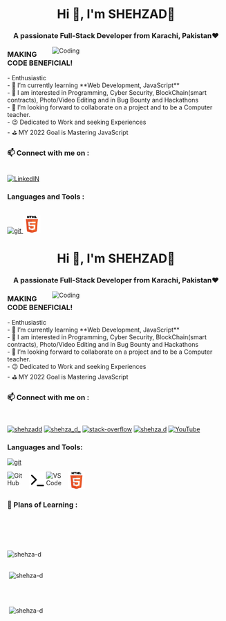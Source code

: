 <h1 align="center">Hi 👋, I'm SHEHZAD💯</h1>
<h3 align="center">A passionate Full-Stack Developer from Karachi, Pakistan❤️</h3>
<img align="right" alt="Coding" width="400" src="https://cdn.dribbble.com/users/1059583/screenshots/4171367/coding-freak.gif">

<h3>MAKING CODE BENEFICIAL!</h3>
-    Enthusiastic<br>
- 🌱 I’m currently learning  **Web Development, JavaScript**<br>
- 👀 I am interested in Programming, Cyber Security, BlockChain(smart contracts), Photo/Video Editing and in Bug Bounty and Hackathons <br>
- 💞️ I’m looking forward to collaborate on a project and to be a Computer teacher.<br>
- 😉 Dedicated to Work and seeking Experiences <br>
- ⛳️ MY 2022 Goal is Mastering JavaScript<br>



<h3 align="left">📫 Connect with me on :</h3>
<br>
<a href="https://www.linkedin.com/in/shehzadd/" target="blank"><img align="center" src="https://raw.githubusercontent.com/rahuldkjain/github-profile-readme-generator/master/src/images/icons/Social/linked-in-alt.svg" alt="LinkedIN" height="30" width="40" /></a>


<h3 align="left">Languages and Tools :</h3><br>
 <a href="https://git-scm.com/" target="_blank" rel="noreferrer">
		<img src="https://www.vectorlogo.zone/logos/git-scm/git-scm-icon.svg" alt="git" width="40" height="40" /> </a>
<a href="https://www.w3.org/html/" target="_blank" rel="noreferrer"> <img
			src="https://raw.githubusercontent.com/devicons/devicon/master/icons/html5/html5-original-wordmark.svg"
			alt="html5" width="40" height="40" /> </a>


	






















<h1 align="center">Hi 👋, I'm SHEHZAD💯</h1>
<h3 align="center">A passionate Full-Stack Developer from Karachi, Pakistan❤️</h3>
<img align="right" alt="Coding" width="400"
	src="https://cdn.dribbble.com/users/1059583/screenshots/4171367/coding-freak.gif">

<h3>MAKING CODE BENEFICIAL!</h3>
- Enthusiastic<br>
- 🌱 I’m currently learning **Web Development, JavaScript**<br>
- 👀 I am interested in Programming, Cyber Security, BlockChain(smart contracts), Photo/Video Editing and in Bug Bounty
and Hackathons <br>
- 💞️ I’m looking forward to collaborate on a project and to be a Computer teacher.<br>
- 😉 Dedicated to Work and seeking Experiences <br>
- ⛳️ MY 2022 Goal is Mastering JavaScript<br>


<h3 align="left">📫 Connect with me on :</h3><br>

<a href="https://www.linkedin.com/in/shehzadd/" target="blank"><img align="center"
		src="https://raw.githubusercontent.com/rahuldkjain/github-profile-readme-generator/master/src/images/icons/Social/linked-in-alt.svg"
		alt="shehzadd" height="30" width="40" /></a>
<a href="https://twitter.com/shehza_d_" target="blank"><img align="center"
		src="https://raw.githubusercontent.com/rahuldkjain/github-profile-readme-generator/master/src/images/icons/Social/twitter.svg"
		alt="shehza_d_" height="30" width="40" /></a>
<a href="https://stackoverflow.com/users/18210334/shehzad" target="blank"><img align="center"
		src="https://raw.githubusercontent.com/rahuldkjain/github-profile-readme-generator/master/src/images/icons/Social/stack-overflow.svg"
		alt="stack-overflow" height="30" width="40" /></a>
<a href="https://instagram.com/shehza.d" target="blank"><img align="center"
		src="https://raw.githubusercontent.com/rahuldkjain/github-profile-readme-generator/master/src/images/icons/Social/instagram.svg"
		alt="shehza.d" height="30" width="40" /></a>
<a href="https://www.youtube.com/channel/UCUTMs216kmgY9lOgBFDckAQ" target="blank"><img align="center"
		src="https://raw.githubusercontent.com/rahuldkjain/github-profile-readme-generator/master/src/images/icons/Social/youtube.svg"
		alt="YouTube" height="40" width="40" /></a>



<h3 align="left">Languages and Tools:</h3>

<a href="https://git-scm.com/" target="_blank" rel="noreferrer">
	<img src="https://www.vectorlogo.zone/logos/git-scm/git-scm-icon.svg" alt="git" title="Git" width="40"
		height="40" />
</a>

<img align="left" alt="GitHub" title="GitHub" width="40" height="40"
	src="https://user-images.githubusercontent.com/3369400/139448065-39a229ba-4b06-434b-bc67-616e2ed80c8f.png"
	style="padding-right:10px;" />
<img align="left" alt="Terminal" title="Command Line" width="40" height="40" src="./imgs/terminal-light.svg" />

<a href="https://code.visualstudio.com/">
	<img align="left" alt="VS Code" title="VS Code" width="40" height="40"
		src="https://cdn.jsdelivr.net/gh/devicons/devicon/icons/vscode/vscode-original.svg"
		style="padding-right:10px;" />
</a>

<a href="https://www.w3.org/html/" target="_blank" rel="noreferrer">
	<img src="https://raw.githubusercontent.com/devicons/devicon/master/icons/html5/html5-original-wordmark.svg"
		alt="html5" title="HTML5" width="40" height="40" />
</a>















<h3 align="left">🏫 Plans of Learning :</h3><br>











<br><br>
<p>
	<img align="left" src="https://github-readme-stats.vercel.app/api/top-langs?username=shehza-d&show_icons=true&locale=en&layout=compact" alt="shehza-d" />
</p>
<br><br>
<p>&nbsp;<img align="center" src="https://github-readme-stats.vercel.app/api?username=shehza-d&show_icons=true&locale=en" alt="shehza-d" />&nbsp;</p>
<br><br>
<p>&nbsp;<img align="center" src="https://github-readme-streak-stats.herokuapp.com/?user=shehza-d&" alt="shehza-d" />&nbsp;</p>



<!-- (https://camo.githubusercontent.com/117d0191569b7e00e69062ce99d26fe9c251dc735c57386b497c75b0b26dda08/68747470733a2f2f63646e2e6472696262626c652e636f6d2f75736572732f313035393538332f73637265656e73686f74732f343137313336372f636f64696e672d667265616b2e676966) photo gif

shehza-d/shehza-d is a ✨ special ✨ repository because its `README.md` (this file) appears on your GitHub profile.
You can click the Preview link to take a look at your changes.
Enthusiastic 💯
Dedicated to Work
Hungry for Experience 😉
I always like to Enjoy my Work that I'm doing
Looking forward to be a Computer teacher and run a Software house😊 -->

